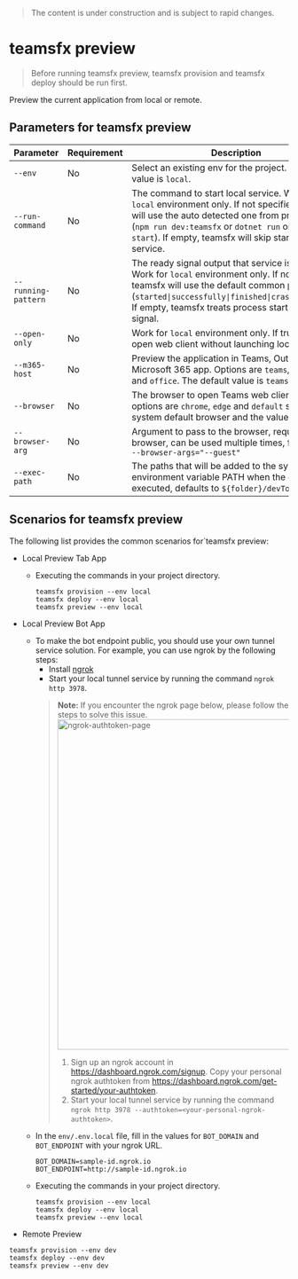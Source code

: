 > The content is under construction and is subject to rapid changes.

# teamsfx preview
> Before running teamsfx preview, teamsfx provision and teamsfx deploy should be run first.

Preview the current application from local or remote.

## Parameters for teamsfx preview
|Parameter|Requirement|Description|
|--|--|--|
|`--env`|No|Select an existing env for the project. The default value is `local`.|
|`--run-command`|No|The command to start local service. Work for `local` environment only. If not specified, teamsfx will use the auto detected one from project type (`npm run dev:teamsfx` or `dotnet run` or `func start`). If empty, teamsfx will skip starting local service.|
|`--running-pattern`|No|The ready signal output that service is launched. Work for `local` environment only. If not specified, teamsfx will use the default common pattern (`started\|successfully\|finished\|crashed\|failed`). If empty, teamsfx treats process start as ready signal.|
|`--open-only`|No|Work for `local` environment only. If true, directly open web client without launching local service.|
|`--m365-host`|No|Preview the application in Teams, Outlook or the Microsoft 365 app. Options are `teams`, `outlook` and `office`. The default value is `teams`.|
|`--browser`|No|The browser to open Teams web client. The options are `chrome`, `edge` and `default` such as system default browser and the value is `default`.|
|`--browser-arg`|No|Argument to pass to the browser, requires --browser, can be used multiple times, for example, `--browser-args="--guest"`|
|`--exec-path`| No | The paths that will be added to the system environment variable PATH when the command is executed, defaults to `${folder}/devTools/func`. |

## Scenarios for teamsfx preview
The following list provides the common scenarios for`teamsfx preview:
- Local Preview Tab App
  - Executing the commands in your project directory.
    ```shell
    teamsfx provision --env local
    teamsfx deploy --env local
    teamsfx preview --env local
    ```

- Local Preview Bot App
  - To make the bot endpoint public, you should use your own tunnel service solution. For example, you can use ngrok by the following steps:
      - Install [ngrok](https://ngrok.com/download)
      - Start your local tunnel service by running the command `ngrok http 3978`.
      > **Note:**
      > If you encounter the ngrok page below, please follow the steps to solve this issue.
      > <img width="596" alt="ngrok-authtoken-page" src="https://user-images.githubusercontent.com/49138419/230855631-e2228a47-402b-4b15-b8b0-5a2323050157.png">
      > 1. Sign up an ngrok account in https://dashboard.ngrok.com/signup.
      >    Copy your personal ngrok authtoken from https://dashboard.ngrok.com/get-started/your-authtoken.
      > 1. Start your local tunnel service by running the command `ngrok http 3978 --authtoken=<your-personal-ngrok-authtoken>`.
  - In the `env/.env.local` file, fill in the values for `BOT_DOMAIN` and `BOT_ENDPOINT` with your ngrok URL.
    ```
    BOT_DOMAIN=sample-id.ngrok.io
    BOT_ENDPOINT=http://sample-id.ngrok.io
    ```
  - Executing the commands in your project directory.
    ```shell
    teamsfx provision --env local
    teamsfx deploy --env local
    teamsfx preview --env local
    ```

- Remote Preview
```shell
teamsfx provision --env dev
teamsfx deploy --env dev
teamsfx preview --env dev
```
